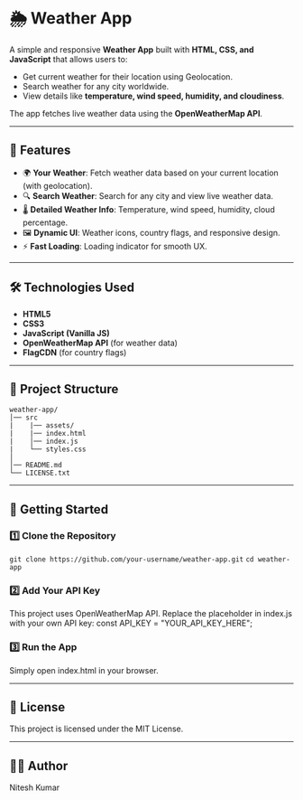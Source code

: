 # 🌦️ Weather App

A simple and responsive **Weather App** built with **HTML, CSS, and JavaScript** that allows users to:
- Get current weather for their location using Geolocation.
- Search weather for any city worldwide.
- View details like **temperature, wind speed, humidity, and cloudiness**.

The app fetches live weather data using the **OpenWeatherMap API**.

---

## 🚀 Features
- 🌍 **Your Weather**: Fetch weather data based on your current location (with geolocation).
- 🔍 **Search Weather**: Search for any city and view live weather data.
- 🌡️ **Detailed Weather Info**: Temperature, wind speed, humidity, cloud percentage.
- 🖼️ **Dynamic UI**: Weather icons, country flags, and responsive design.
- ⚡ **Fast Loading**: Loading indicator for smooth UX.

---

## 🛠️ Technologies Used

- **HTML5**
- **CSS3**
- **JavaScript (Vanilla JS)**
- **OpenWeatherMap API** (for weather data)
- **FlagCDN** (for country flags)

---

## 📂 Project Structure
    weather-app/
    │── src
    |    |── assets/
    |    |── index.html
    |    │── index.js
    |    └── styles.css
    │
    │── README.md
    └── LICENSE.txt

---

## 🔑 Getting Started

### 1️⃣ Clone the Repository

`git clone https://github.com/your-username/weather-app.git`
`cd weather-app`

### 2️⃣ Add Your API Key

This project uses OpenWeatherMap API.
Replace the placeholder in index.js with your own API key:
const API_KEY = "YOUR_API_KEY_HERE";


### 3️⃣ Run the App

Simply open index.html in your browser.

---

## 📜 License

This project is licensed under the MIT License.

---

## 👨‍💻 Author

Nitesh Kumar
